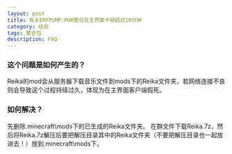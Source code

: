 ```yaml
---
layout: post
title: 有关ERFPUMP:POR整合在主界面卡顿超过10分钟
category: 经验
tags: 整合包
description: FAQ
---
```

### 这个问题是如何产生的？
Reika的mod会从服务器下载音乐文件到mods下的Reika文件夹，若网络连接不良则会导致这个过程持续过久，体现为在主界面客户端假死。
### 如何解决？
先删除.minecraft\mods下的已生成的Reika文件夹。
在群文件下载Reika.7z，然后将Reika.7z解压后要把解压目录其中的Reika文件夹（不要把解压目录也一起放进去！）放到.minecraft\mods下。



